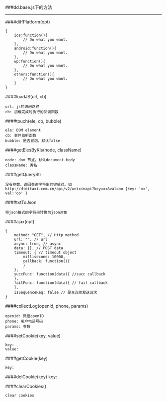 ###dd.base.js下的方法

------

####diffPlatform(opt)

	{
		ios:function(){
		    // Do what you want.
		},
		android:function(){
		    // Do what you want.
		},
		wp:function(){
		    // Do what you want.
		},
		others:function(){
		    // Do what you want.
		}
	}


####loadJS(url, cb)
	
	url: js的访问路径
	cb: 加载完成时执行的回调函数
	
####touch(ele, cb, bubble)

	ele: DOM element
	cb: 事件监听函数
	bubble: 是否冒泡，默认false


####getElesByKls(node, className)

	node: dom 节点，默认document.body
	className: 类名

####getQueryStr

	没有参数，返回查询字符串的键值对。如 http://diditaxi.com.cn/api/v2/weixinapi?key=xx&val=oo {key: 'xx', val:'oo' }

####txtToJson

	将json格式的字符串转换为json对象

####ajax(opt)
	
	{
		method: "GET", // Http method
		url: "", // url
		async: true, // async
		data: {}, // POST data
		timeout: { // timeout object
			millisecond: 10000,
			callback: function(){
			}
		},
		succFunc: function(data){ //succ callback
		},
		failFunc: function(data){ // fail callback
		},
	    isSequenceReq: false // 是否连续发送请求
	}


####collectLog(openid, phone, params)

	openid: 微信openID
	phone: 用户电话号码
	params: 参数
	
####setCookie(key, value)
		
	key: 
	value: 
	
####getCookie(key)

	key: 
	
####delCookie(key)
	key: 

####clearCookies()

	clear cookies